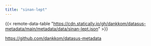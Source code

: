 ```yaml
---
title: "sinan-lept"
---
```


{{< remote-data-table "https://cdn.statically.io/gh/dankkom/datasus-metadata/main/metadata/data/sinan-lept.json" >}}

https://github.com/dankkom/datasus-metadata
